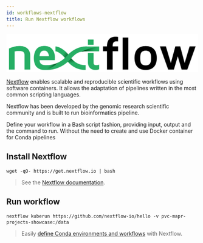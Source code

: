 ```yaml
---
id: workflows-nextflow
title: Run Nextflow workflows
---
```


![Nextflow](/img/nextflow_logo.png)

[Nextflow](https://www.nextflow.io/) enables scalable and reproducible scientific workflows using software containers. It allows the adaptation of pipelines written in the most common scripting languages.

Nextflow has been developed by the genomic research scientific community and is built to run bioinformatics pipeline.

Define your workflow in a Bash script fashion, providing input, output and the command to run. Without the need to create and use Docker container for Conda pipelines

## Install Nextflow

```shell
wget -qO- https://get.nextflow.io | bash
```

> See the [Nextflow documentation](https://www.nextflow.io/docs/latest/getstarted.html#installation).

## Run workflow

```shell
nextflow kuberun https://github.com/nextflow-io/hello -v pvc-mapr-projects-showcase:/data
```

> Easily [define Conda environments and workflows](https://www.nextflow.io/docs/latest/conda.html) with Nextflow.